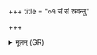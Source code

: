 +++
title = "०१ सं सं स्रवन्तु"

+++
<details><summary>मूलम् (GR)</summary>

सं सं स्रवन्तु सिन्धवः  
सं वाता दिव्या उत ।  
तेभिर् मे सर्वैः संस्रावैर्  
धनं सं स्रावयामसि ॥
</details>